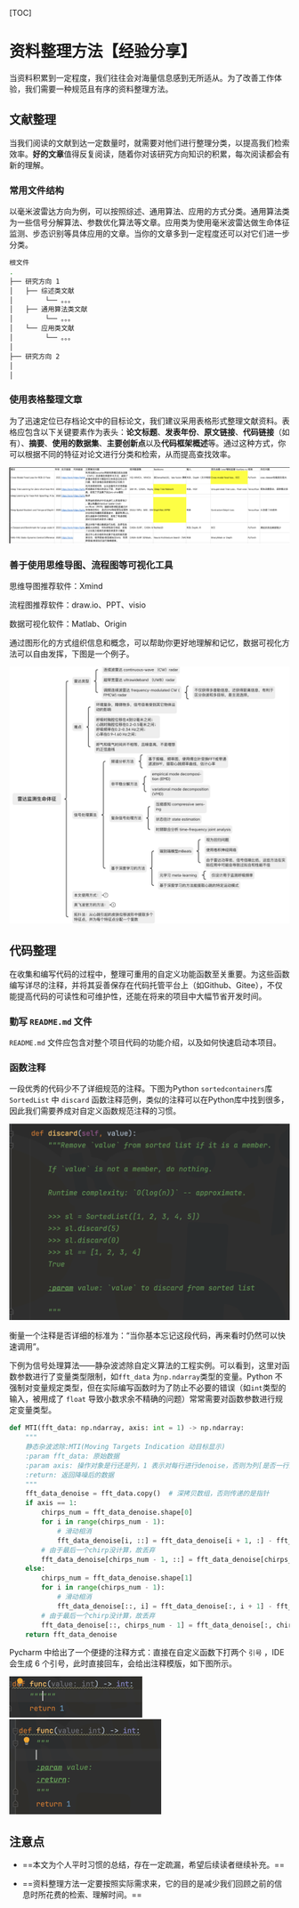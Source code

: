 [TOC]

# 资料整理方法【经验分享】

当资料积累到一定程度，我们往往会对海量信息感到无所适从。为了改善工作体验，我们需要一种规范且有序的资料整理方法。

## 文献整理

当我们阅读的文献到达一定数量时，就需要对他们进行整理分类，以提高我们检索效率。**好的文章**值得反复阅读，随着你对该研究方向知识的积累，每次阅读都会有新的理解。

### 常用文件结构

以毫米波雷达方向为例，可以按照综述、通用算法、应用的方式分类。通用算法类为一些信号分解算法、参数优化算法等文章。应用类为使用毫米波雷达做生命体征监测、步态识别等具体应用的文章。当你的文章多到一定程度还可以对它们进一步分类。

```bash
根文件
.
├── 研究方向 1
│   ├── 综述类文献
│        └── 。。。
│   ├── 通用算法类文献
│        └── 。。。
│   └── 应用类文献
│        └── 。。。
│       
├── 研究方向 2
│       
│       
```

### 使用表格整理文章

为了迅速定位已存档论文中的目标论文，我们建议采用表格形式整理文献资料。表格应包含以下关键要素作为表头：**论文标题**、**发表年份**、**原文链接**、**代码链接**（如有）、**摘要**、**使用的数据集**、**主要创新点**以及**代码框架概述**等。通过这种方式，你可以根据不同的特征对论文进行分类和检索，从而提高查找效率。

<img src="./image/image-20240712143236295.png" alt="image-20240712143236295" style="zoom:50%;" />

### 善于使用思维导图、流程图等可视化工具

思维导图推荐软件：Xmind

流程图推荐软件：draw.io、PPT、visio

数据可视化软件：Matlab、Origin

通过图形化的方式组织信息和概念，可以帮助你更好地理解和记忆，数据可视化方法可以自由发挥，下图是一个例子。

<img src="./image/image-20240712144315753.png" alt="image-20240712144315753" style="zoom:50%;" />

## 代码整理

在收集和编写代码的过程中，整理可重用的自定义功能函数至关重要。为这些函数编写详尽的注释，并将其妥善保存在代码托管平台上（如Github、Gitee），不仅能提高代码的可读性和可维护性，还能在将来的项目中大幅节省开发时间。

### 勤写 `README.md` 文件

`README.md` 文件应包含对整个项目代码的功能介绍，以及如何快速启动本项目。

### 函数注释

一段优秀的代码少不了详细规范的注释。下图为Python `sortedcontainers`库 `SortedList` 中 `discard` 函数注释范例，类似的注释可以在Python库中找到很多，因此我们需要养成对自定义函数规范注释的习惯。

<img src="./image/image-20240712105445254.png" alt="image-20240712105445254" style="zoom:50%;" />

衡量一个注释是否详细的标准为：“当你基本忘记这段代码，再来看时仍然可以快速调用”。

下例为信号处理算法——静杂波滤除自定义算法的工程实例。可以看到，这里对函数参数进行了变量类型限制，如`fft_data` 为`np.ndarray`类型的变量。Python 不强制对变量规定类型，但在实际编写函数时为了防止不必要的错误（如`int`类型的输入，被用成了 `float` 导致小数求余不精确的问题）常常需要对函数参数进行规定变量类型。

```python
def MTI(fft_data: np.ndarray, axis: int = 1) -> np.ndarray:
    """
    静态杂波滤除:MTI(Moving Targets Indication 动目标显示)
    :param fft_data: 原始数据
    :param axis: 操作对象是行还是列，1 表示对每行进行denoise，否则为列[是否一行为一个chirp。1表示一行代表一个chirp，0表示一列代表一个chirp]
    :return: 返回降噪后的数据
    """
    fft_data_denoise = fft_data.copy()  # 深拷贝数组，否则传递的是指针
    if axis == 1:
        chirps_num = fft_data_denoise.shape[0]
        for i in range(chirps_num - 1):
            # 滑动相消
            fft_data_denoise[i, ::] = fft_data_denoise[i + 1, :] - fft_data_denoise[i, :]
        # 由于最后一个chirp没计算，故丢弃
        fft_data_denoise[chirps_num - 1, ::] = fft_data_denoise[chirps_num - 2, :]
    else:
        chirps_num = fft_data_denoise.shape[1]
        for i in range(chirps_num - 1):
            # 滑动相消
            fft_data_denoise[::, i] = fft_data_denoise[:, i + 1] - fft_data_denoise[:, i]
        # 由于最后一个chirp没计算，故丢弃
        fft_data_denoise[::, chirps_num - 1] = fft_data_denoise[:, chirps_num - 2]
    return fft_data_denoise
```

Pycharm 中给出了一个便捷的注释方式：直接在自定义函数下打两个 `引号` ，IDE 会生成 6 个引号，此时直接回车，会给出注释模版，如下图所示。

<img src="./image/image-20240712110443088.png" alt="image-20240712110443088" style="zoom:50%;" />

<img src="./image/image-20240712110627292.png" alt="image-20240712110627292" style="zoom:50%;" />

## 注意点

- ==本文为个人平时习惯的总结，存在一定疏漏，希望后续读者继续补充。==

- ==资料整理方法一定要按照实际需求来，它的目的是减少我们回顾之前的信息时所花费的检索、理解时间。==
